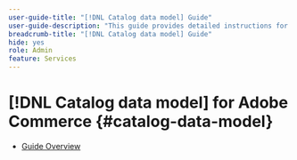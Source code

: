```yaml
---
user-guide-title: "[!DNL Catalog data model] Guide"
user-guide-description: "This guide provides detailed instructions for using [!DNL catalog data model] for Adobe Commerce."
breadcrumb-title: "[!DNL Catalog data model] Guide"
hide: yes
role: Admin
feature: Services
---
```

# [!DNL Catalog data model] for Adobe Commerce {#catalog-data-model}

- [Guide Overview](overview.md)
